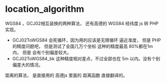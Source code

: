 # location_algorithm
WGS84 ，GCJ02相互装换的两种算法， 还有高德的 WGS84 经纬度 js 转 PHP实现。
- GCJ02ToWGS84 会死循环，因为用的应该是无限循环 逼近准度， 但是 PHP的精度问题吧， 但是测试了全国几万个坐标 这种的精度最高 80%都在1m 内， 但是 会有个别偏差较大。
- GCJ02ToWGS84_bk 这种精度相对差点，不过全部也在 5m 以内。没有个别偏差大的情况。

距离的算法， 是直接用的 高德js 里面的 距离函数 直接翻译的。